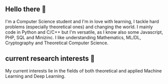 ## Hello there 🌱
I'm a Computer Science student and I'm in love with learning, I tackle hard problems (especially theoretical ones) and changing the world. 
I mainly code in Python and C/C++ but I'm versatile, as I know also some Javascript, PHP, SQL and Minizinc.
I like understanding Mathematics, ML/DL, Cryptography and Theoretical Computer Science.

## current research interests 🔭
My current interests lie in the fields of both theoretical and applied Machine Learning and Deep Learning.

<!--
**DennisAmiranda/DennisAmiranda** is a ✨ _special_ ✨ repository because its `README.md` (this file) appears on your GitHub profile.

Here are some ideas to get you started:

- 🔭 I’m currently working on ...
- 🌱 I’m currently learning ...
- 👯 I’m looking to collaborate on ...
- 🤔 I’m looking for help with ...
- 💬 Ask me about ...
- 📫 How to reach me: ...
- 😄 Pronouns: ...
- ⚡ Fun fact: ...
-->
